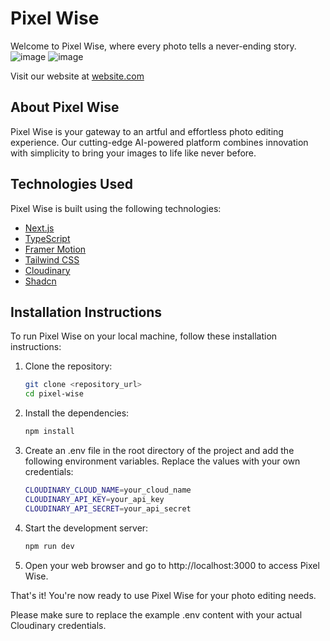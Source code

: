 # Pixel Wise

Welcome to Pixel Wise, where every photo tells a never-ending story.
![image](https://github.com/EjDadivas/pixelwise-fill/assets/99721216/0b70c82c-f50f-441a-8980-8919fbe091b5)
![image](https://github.com/EjDadivas/pixelwise-fill/assets/99721216/bb647afb-bc35-48d1-ac5c-f955470d8d4f)

Visit our website at [website.com](https://www.website.com)

## About Pixel Wise

Pixel Wise is your gateway to an artful and effortless photo editing experience. Our cutting-edge AI-powered platform combines innovation with simplicity to bring your images to life like never before.

## Technologies Used

Pixel Wise is built using the following technologies:

- [Next.js](https://nextjs.org/)
- [TypeScript](https://www.typescriptlang.org/)
- [Framer Motion](https://www.framer.com/motion/)
- [Tailwind CSS](https://tailwindcss.com/)
- [Cloudinary](https://cloudinary.com/)
- [Shadcn](https://ui.shadcn.com//)

## Installation Instructions

To run Pixel Wise on your local machine, follow these installation instructions:

1. Clone the repository:
   ```bash
   git clone <repository_url>
   cd pixel-wise
   ```
2. Install the dependencies:

   ```bash
   npm install
   ```

3. Create an .env file in the root directory of the project and add the following environment variables. Replace the values with your own credentials:
   ```bash
   CLOUDINARY_CLOUD_NAME=your_cloud_name
   CLOUDINARY_API_KEY=your_api_key
   CLOUDINARY_API_SECRET=your_api_secret
   ```
4. Start the development server:
   ```bash
   npm run dev
   ```
5. Open your web browser and go to http://localhost:3000 to access Pixel Wise.

That's it! You're now ready to use Pixel Wise for your photo editing needs.

Please make sure to replace the example .env content with your actual Cloudinary credentials.
